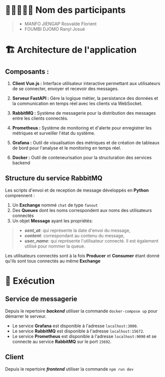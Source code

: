 # 👨🏼‍🤝‍👨🏼 Nom des participants

  >- MANFO JIENGAP Rosvalde Florient
  >- FOUMBI DJOMO Ranyl Josué

# 🏗️ Architecture de l'application

  ## Composants :

1. **Client Vue.js :** Interface utilisateur interactive permettant aux utilisateurs de se connecter, envoyer et recevoir des messages.

2. **Serveur FastAPI :** Gère la logique métier, la persistance des données et la communication en temps réel avec les clients via WebSocket.

3. **RabbitMQ :** Système de messagerie pour la distribution des messages entre les clients connectés.

4. **Prometheus :** Système de monitoring et d'alerte pour enregistrer les métriques et surveiller l'état du système.

5. **Grafana :** Outil de visualisation des métriques et de création de tableaux de bord pour l'analyse et le monitoring en temps réel.

6. **Docker :** Outil de conteneurisation pour la structuration des services backend
 
## Structure du service RabbitMQ

  Les scripts d'envoi et de reception de message développés en **Python** comprennent :

1. Un **Exchange** nommé `chat` de type `fanout`
2. Des **Queues** dont les noms correspondent aux noms des utilisateurs connectés
3. Un objet **Message** ayant les propriétés:
 > - ***sent_at***: qui représente la date d'envoi du message, 
 > - ***content***: correspondant au contenu du message, 
 > - ***user_name***: qui représente l'utilisateur connecté. Il est également utilisé pour nommer la queue.

Les utilisateurs connectés sont à la fois **Producer** et **Consumer** étant donné qu'ils sont tous connectés au même **Exchange**

# 🚀 Exécution

## Service de messagerie
Depuis le repertoire ***backend*** utiliser la commande `docker-compose up` pour démarrer le serveur.

 - Le service **Grafana** est disponible à l'adresse   `localhost:3000`.
 - Le service **RabbitMQ** est disponible à l'adresse `localhost:15672`.
 - Le service **Prometheus** est disponible à l'adresse `localhost:9090` et se connecte au service **RabbitMQ** sur le port `15692`.

## Client
Depuis le repertoire ***frontend*** utiliser la commande `npm run dev`